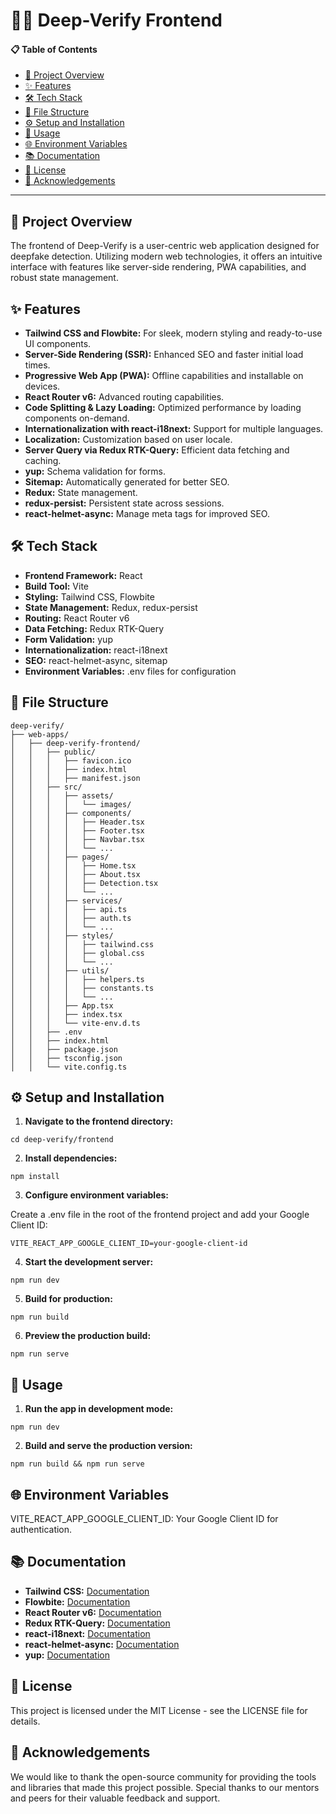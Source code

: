 # 🕵️‍♂️ Deep-Verify Frontend

#### 📋 Table of Contents

- [📖 Project Overview](#-project-overview)
- [✨ Features](#-features)
- [🛠️ Tech Stack](#️-tech-stack)
- [📁 File Structure](#-file-structure)
- [⚙️ Setup and Installation](#️-setup-and-installation)
- [🚀 Usage](#-usage)
- [🌐 Environment Variables](#-environment-variables)
- [📚 Documentation](#-documentation)
- [📜 License](#-license)
- [🙏 Acknowledgements](#-acknowledgements)

---

## 📖 Project Overview

The frontend of Deep-Verify is a user-centric web application designed for deepfake detection. Utilizing modern web technologies, it offers an intuitive interface with features like server-side rendering, PWA capabilities, and robust state management.

## ✨ Features

- **Tailwind CSS and Flowbite:** For sleek, modern styling and ready-to-use UI components.
- **Server-Side Rendering (SSR):** Enhanced SEO and faster initial load times.
- **Progressive Web App (PWA):** Offline capabilities and installable on devices.
- **React Router v6:** Advanced routing capabilities.
- **Code Splitting & Lazy Loading:** Optimized performance by loading components on-demand.
- **Internationalization with react-i18next:** Support for multiple languages.
- **Localization:** Customization based on user locale.
- **Server Query via Redux RTK-Query:** Efficient data fetching and caching.
- **yup:** Schema validation for forms.
- **Sitemap:** Automatically generated for better SEO.
- **Redux:** State management.
- **redux-persist:** Persistent state across sessions.
- **react-helmet-async:** Manage meta tags for improved SEO.

## 🛠️ Tech Stack

- **Frontend Framework:** React
- **Build Tool:** Vite
- **Styling:** Tailwind CSS, Flowbite
- **State Management:** Redux, redux-persist
- **Routing:** React Router v6
- **Data Fetching:** Redux RTK-Query
- **Form Validation:** yup
- **Internationalization:** react-i18next
- **SEO:** react-helmet-async, sitemap
- **Environment Variables:** .env files for configuration

## 📁 File Structure

```
deep-verify/
├── web-apps/
│   ├── deep-verify-frontend/
│   │   ├── public/
│   │   │   ├── favicon.ico
│   │   │   ├── index.html
│   │   │   ├── manifest.json
│   │   ├── src/
│   │   │   ├── assets/
│   │   │   │   └── images/
│   │   │   ├── components/
│   │   │   │   ├── Header.tsx
│   │   │   │   ├── Footer.tsx
│   │   │   │   ├── Navbar.tsx
│   │   │   │   └── ...
│   │   │   ├── pages/
│   │   │   │   ├── Home.tsx
│   │   │   │   ├── About.tsx
│   │   │   │   ├── Detection.tsx
│   │   │   │   └── ...
│   │   │   ├── services/
│   │   │   │   ├── api.ts
│   │   │   │   ├── auth.ts
│   │   │   │   └── ...
│   │   │   ├── styles/
│   │   │   │   ├── tailwind.css
│   │   │   │   ├── global.css
│   │   │   │   └── ...
│   │   │   ├── utils/
│   │   │   │   ├── helpers.ts
│   │   │   │   ├── constants.ts
│   │   │   │   └── ...
│   │   │   ├── App.tsx
│   │   │   ├── index.tsx
│   │   │   └── vite-env.d.ts
│   │   ├── .env
│   │   ├── index.html
│   │   ├── package.json
│   │   ├── tsconfig.json
│   │   └── vite.config.ts

```

## ⚙️ Setup and Installation

1. **Navigate to the frontend directory:**

```
cd deep-verify/frontend
```

2. **Install dependencies:**

```
npm install
```

3. **Configure environment variables:**

Create a .env file in the root of the frontend project and add your Google Client ID:

```
VITE_REACT_APP_GOOGLE_CLIENT_ID=your-google-client-id
```

4. **Start the development server:**

```
npm run dev
```

5. **Build for production:**

```
npm run build
```

6. **Preview the production build:**

```
npm run serve
```

## 🚀 Usage

1. **Run the app in development mode:**

```
npm run dev
```

2. **Build and serve the production version:**

```
npm run build && npm run serve
```

## 🌐 Environment Variables

VITE_REACT_APP_GOOGLE_CLIENT_ID: Your Google Client ID for authentication.

## 📚 Documentation

- **Tailwind CSS:** [Documentation](https://tailwindcss.com/)
- **Flowbite:** [Documentation](https://flowbite-react.com/)
- **React Router v6:** [Documentation](https://reactrouter.com/en/main)
- **Redux RTK-Query:** [Documentation](https://redux-toolkit.js.org/rtk-query/overview)
- **react-i18next:** [Documentation](https://react.i18next.com/)
- **react-helmet-async:** [Documentation](https://www.npmjs.com/package/react-helmet-async)
- **yup:** [Documentation](https://www.npmjs.com/package/yup)

## 📜 License
This project is licensed under the MIT License - see the LICENSE file for details.

## 🙏 Acknowledgements

We would like to thank the open-source community for providing the tools and libraries that made this project possible. Special thanks to our mentors and peers for their valuable feedback and support.
